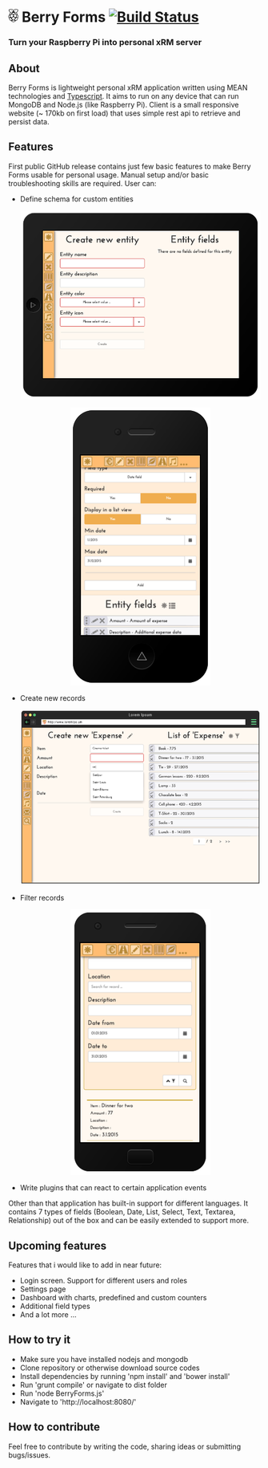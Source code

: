 # <img alt="Raspberry logo" src="https://raw.githubusercontent.com/tsimeunovic/BerryForms/master/readme_pictures/md_logo_bw.png" width="20" height="26"/> Berry Forms [![Build Status](https://travis-ci.org/tsimeunovic/BerryForms.svg?branch=master)](https://travis-ci.org/tsimeunovic/BerryForms)

### Turn your Raspberry Pi into personal xRM server

## About

Berry Forms is lightweight personal xRM application written using MEAN technologies and [Typescript](http://www.typescriptlang.org/). It aims to run on any device that can run MongoDB and Node.js (like Raspberry Pi). Client is a small responsive website (~ 170kb on first load) that uses simple rest api to retrieve and persist data.

## Features

First public GitHub release contains just few basic features to make Berry Forms usable for personal usage. Manual setup and/or basic troubleshooting skills are required. User can:

- Define schema for custom entities
    <p align="center"><img alt="Tablet schema" src="https://raw.githubusercontent.com/tsimeunovic/BerryForms/master/readme_pictures/md_tablet_schema.png"/></p>
    <p align="center"><img alt="Mobile fields" src="https://raw.githubusercontent.com/tsimeunovic/BerryForms/master/readme_pictures/md_mobile_fields.png"/></p>
- Create new records
    <p align="center"><img alt="Desktop list" src="https://raw.githubusercontent.com/tsimeunovic/BerryForms/master/readme_pictures/md_desktop_list.png"/></p>
- Filter records
    <p align="center"><img alt="Mobile filter" src="https://raw.githubusercontent.com/tsimeunovic/BerryForms/master/readme_pictures/md_mobile_filter.png"/></p>
- Write plugins that can react to certain application events

Other than that application has built-in support for different languages. It contains 7 types of fields (Boolean, Date, List, Select, Text, Textarea, Relationship) out of the box and can be easily extended to support more.

## Upcoming features

Features that i would like to add in near future:

- Login screen. Support for different users and roles
- Settings page
- Dashboard with charts, predefined and custom counters
- Additional field types
- And a lot more ...

## How to try it

- Make sure you have installed nodejs and mongodb
- Clone repository or otherwise download source codes
- Install dependencies by running 'npm install' and 'bower install'
- Run 'grunt compile' or navigate to dist folder
- Run 'node BerryForms.js'
- Navigate to 'http://localhost:8080/'

## How to contribute

Feel free to contribute by writing the code, sharing ideas or submitting bugs/issues.


